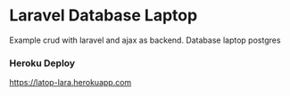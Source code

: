 <h1>Laravel Database Laptop</h1>

<p>Example crud with laravel and ajax as backend. Database laptop postgres</p>

### Heroku Deploy
https://latop-lara.herokuapp.com